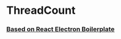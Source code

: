 # ThreadCount

### [Based on React Electron Boilerplate](https://github.com/chentsulin/electron-react-boilerplate)
